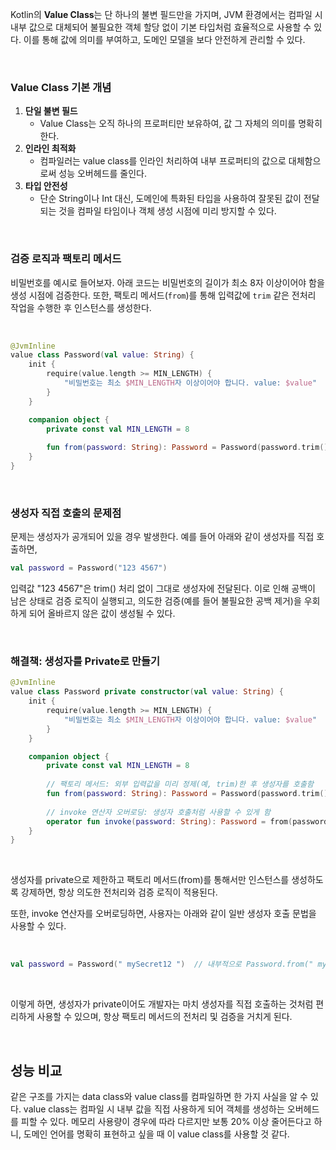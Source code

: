Kotlin의 **Value Class**는 단 하나의 불변 필드만을 가지며, JVM 환경에서는 컴파일 시 내부 값으로 대체되어 불필요한 객체 할당 없이 기본 타입처럼 효율적으로 사용할 수 있다. 이를 통해 값에 의미를 부여하고, 도메인 모델을 보다 안전하게 관리할 수 있다.

<br>

### **Value Class 기본 개념**

1. **단일 불변 필드**
    - Value Class는 오직 하나의 프로퍼티만 보유하여, 값 그 자체의 의미를 명확히 한다.
2. **인라인 최적화**
    - 컴파일러는 value class를 인라인 처리하여 내부 프로퍼티의 값으로 대체함으로써 성능 오버헤드를 줄인다.
3. **타입 안전성**
    - 단순 String이나 Int 대신, 도메인에 특화된 타입을 사용하여 잘못된 값이 전달되는 것을 컴파일 타임이나 객체 생성 시점에 미리 방지할 수 있다.

<br>

### **검증 로직과 팩토리 메서드**

비밀번호를 예시로 들어보자. 아래 코드는 비밀번호의 길이가 최소 8자 이상이어야 함을 생성 시점에 검증한다.
또한, 팩토리 메서드(`from`)를 통해 입력값에 `trim` 같은 전처리 작업을 수행한 후 인스턴스를 생성한다.

<br>

```kotlin
@JvmInline
value class Password(val value: String) {
    init {
        require(value.length >= MIN_LENGTH) { 
            "비밀번호는 최소 $MIN_LENGTH자 이상이어야 합니다. value: $value" 
        }
    }

    companion object {
        private const val MIN_LENGTH = 8
        
        fun from(password: String): Password = Password(password.trim())
    }
}
```

<br>

### 생성자 직접 호출의 문제점

문제는 생성자가 공개되어 있을 경우 발생한다. 예를 들어 아래와 같이 생성자를 직접 호출하면,

```kotlin
val password = Password("123 4567")
```

입력값 "123 4567"은 trim() 처리 없이 그대로 생성자에 전달된다. 이로 인해 공백이 남은 상태로 검증 로직이 실행되고, 의도한 검증(예를 들어 불필요한 공백 제거)을 우회하게 되어 올바르지 않은 값이 생성될 수 있다.

<br>

### 해결책: 생성자를 Private로 만들기

```kotlin
@JvmInline
value class Password private constructor(val value: String) {
    init {
        require(value.length >= MIN_LENGTH) {
            "비밀번호는 최소 $MIN_LENGTH자 이상이어야 합니다. value: $value"
        }
    }

    companion object {
        private const val MIN_LENGTH = 8
        
        // 팩토리 메서드: 외부 입력값을 미리 정제(예, trim)한 후 생성자를 호출함
        fun from(password: String): Password = Password(password.trim())
        
        // invoke 연산자 오버로딩: 생성자 호출처럼 사용할 수 있게 함
        operator fun invoke(password: String): Password = from(password)
    }
}
```

<br>

생성자를 private으로 제한하고 팩토리 메서드(from)를 통해서만 인스턴스를 생성하도록 강제하면, 항상 의도한 전처리와 검증 로직이 적용된다.

또한, invoke 연산자를 오버로딩하면, 사용자는 아래와 같이 일반 생성자 호출 문법을 사용할 수 있다.

<br>

```kotlin
val password = Password(" mySecret12 ")  // 내부적으로 Password.from(" mySecret12 ")가 호출됨
```

<br>

이렇게 하면, 생성자가 private이어도 개발자는 마치 생성자를 직접 호출하는 것처럼 편리하게 사용할 수 있으며, 항상 팩토리 메서드의 전처리 및 검증을 거치게 된다.

<br>

## 성능 비교

같은 구조를 가지는 data class와 value class를 컴파일하면 한 가지 사실을 알 수 있다. value class는 컴파일 시 내부 값을 직접 사용하게 되어 객체를 생성하는 오버헤드를 피할 수 있다. 메모리 사용량이 경우에 따라 다르지만 보통 20% 이상 줄어든다고 하니, 도메인 언어를 명확히 표현하고 싶을 때 이 value class를 사용할 것 같다.
